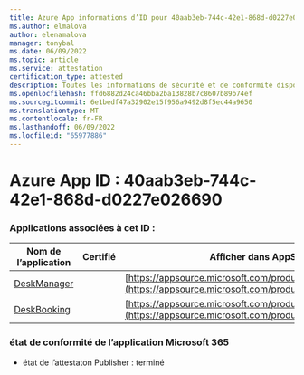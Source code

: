 ```yaml
---
title: Azure App informations d’ID pour 40aab3eb-744c-42e1-868d-d0227e026690
ms.author: elmalova
author: elenamalova
manager: tonybal
ms.date: 06/09/2022
ms.topic: article
ms.service: attestation
certification_type: attested
description: Toutes les informations de sécurité et de conformité disponibles pour 40aab3eb-744c-42e1-868d-d0227e026690.
ms.openlocfilehash: ffd6882d24ca46bba2ba13828b7c8607b89b74ef
ms.sourcegitcommit: 6e1bedf47a32902e15f956a9492d8f5ec44a9650
ms.translationtype: MT
ms.contentlocale: fr-FR
ms.lasthandoff: 06/09/2022
ms.locfileid: "65977886"
---
```

# <a name="azure-app-id-40aab3eb-744c-42e1-868d-d0227e026690"></a>Azure App ID : 40aab3eb-744c-42e1-868d-d0227e026690


### <a name="apps-associated-with-this-id"></a>Applications associées à cet ID :
| **Nom de l’application** | **Certifié** | **Afficher dans AppSource** |
|--------------|---------------|-----------------------|
| [DeskManager](../forward/WA200003831.md) |  | [https://appsource.microsoft.com/product/office/WA200003831](https://appsource.microsoft.com/product/office/WA200003831) |
| [DeskBooking](../forward/WA200003866.md) |  | [https://appsource.microsoft.com/product/office/WA200003866](https://appsource.microsoft.com/product/office/WA200003866) |

### <a name="microsoft-365-app-compliance-status"></a>état de conformité de l’application Microsoft 365
- état de l’attestaton Publisher : terminé
